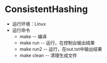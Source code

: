 # ConsistentHashing

- 运行环境：Linux
- 运行命令
  - make -- 编译
  - make run -- 运行，在控制台输出结果
  - make run2 -- 运行，在out.txt中输出结果
  - make clean -- 清理生成文件

